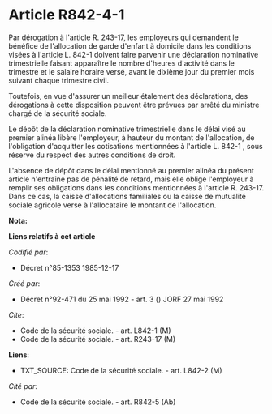 # Article R842-4-1

Par dérogation à l'article R. 243-17, les employeurs qui demandent le bénéfice de l'allocation de garde d'enfant à domicile
dans les conditions visées à l'article L. 842-1 doivent faire parvenir une déclaration nominative trimestrielle faisant
apparaître le nombre d'heures d'activité dans le trimestre et le salaire horaire versé, avant le dixième jour du premier mois
suivant chaque trimestre civil. 

Toutefois, en vue d'assurer un meilleur étalement des déclarations, des dérogations à cette disposition peuvent être prévues
par arrêté du ministre chargé de la sécurité sociale. 

Le dépôt de la déclaration nominative trimestrielle dans le délai visé au premier alinéa libère l'employeur, à hauteur du
montant de l'allocation, de l'obligation d'acquitter les cotisations mentionnées à l'article L. 842-1     , sous réserve du
respect des autres conditions de droit. 

L'absence de dépôt dans le délai mentionné au premier alinéa du présent article n'entraîne pas de pénalité de retard, mais
elle oblige l'employeur à remplir ses obligations dans les conditions mentionnées à l'article R. 243-17. Dans ce cas, la
caisse d'allocations familiales ou la caisse de mutualité sociale agricole verse à l'allocataire le montant de l'allocation.

**Nota:**



**Liens relatifs à cet article**

_Codifié par_:

  - Décret n°85-1353 1985-12-17

_Créé par_:

  - Décret n°92-471 du 25 mai 1992 - art. 3 () JORF 27 mai 1992

_Cite_:

  - Code de la sécurité sociale. - art. L842-1 (M)
  - Code de la sécurité sociale. - art. R243-17 (M)

**Liens**:

  - TXT_SOURCE: Code de la sécurité sociale. - art. L842-2 (M)

_Cité par_:

  - Code de la sécurité sociale. - art. R842-5 (Ab)
